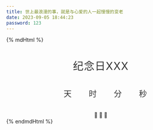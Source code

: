 ```yaml
---
title: 世上最浪漫的事，就是与心爱的人一起慢慢的变老
date: 2023-09-05 18:44:23
password: 123
---
```

{% mdHtml %}
<style lang="less" scoped>
    .countDown1container {
        color: #333;
        margin: 0 auto;
        text-align: center;
    }

    .countDown1container > h1 {
        font-weight: normal;
        letter-spacing: .125vw;
        text-transform: uppercase;
    }

    .countDown1ul > li {
        display: inline-block;
        font-size: 1.5em;
        list-style-type: none;
        padding: 1em;
        text-transform: uppercase;
    }

    .countDown1ul > li span {
        display: block;
        font-size: 4.5vw;
    }

    .countDown1ul > .emoji {
        display: none;
        padding: 1vw;
    }

    .countDown1ul > .emoji span {
        font-size: 4vw;
        padding: 0 .5vw;
    }
</style>
<style>
    .progress {
        font-size: 1.2em;
        height: 20px;
        background: rgba(255, 255, 255, 0.05);
        border-radius: 2px;
        border: 1px solid black;
    }

    .progress--active .progress__bar {
        opacity: 1;
    }

    .progress__text {
        width: 20em;
        padding: 0 0.9em;
        position: absolute;
    }

    .progress__text em {
        font-style: normal;
    }

    .progress__bar {
        color: black;
        font-size: 12px;
        font-weight: normal;
        text-shadow: 0 1px 1px rgba(0, 0, 0, 0.6);
        line-height: 19px;
        display: block;
        position: relative;
        top: -1px;
        left: -1px;
        width: 0%;
        height: 100%;
        opacity: 0;
        border: 1px solid;
        border-radius: 2px 0 0 2px;
        background-size: 100px 30px, 130px 30px, 130px 30px;
        background-position: -20% center, right center, left center;
        background-repeat: no-repeat, no-repeat, no-repeat;
        transition: opacity 0.2s ease, width 0.8s ease-out, background-color 1s ease, border-color 0.3s ease, box-shadow 1s ease;
        -webkit-animation: pulse 2s ease-out infinite;
        animation: pulse 2s ease-out infinite;
        background-color: rgba(201, 4, 20, 0.95);
        background-image: linear-gradient(90deg, rgba(226, 4, 22, 0) 10%, rgba(250, 6, 26, 0.8) 30%, #fb1f31 70%, rgba(250, 6, 26, 0.8) 80%, rgba(226, 4, 22, 0) 90%), linear-gradient(to right, rgba(251, 31, 49, 0) 0%, #fb1f31 100%), linear-gradient(to left, rgba(251, 31, 49, 0) 0%, #fb1f31 100%);
        border-color: #fb3848;
        box-shadow: 0 0 0.6em #fa061a inset, 0 0 0.4em #e20416 inset, 0 0 0.5em rgba(201, 4, 20, 0.5), 0 0 0.1em rgba(254, 206, 210, 0.5);
    }

    .progress__bar--orange {
        background-color: rgba(201, 47, 0, 0.95);
        background-image: linear-gradient(90deg, rgba(227, 53, 0, 0) 10%, rgba(252, 59, 0, 0.8) 30%, #ff4d17 70%, rgba(252, 59, 0, 0.8) 80%, rgba(227, 53, 0, 0) 90%), linear-gradient(to right, rgba(255, 77, 23, 0) 0%, #ff4d17 100%), linear-gradient(to left, rgba(255, 77, 23, 0) 0%, #ff4d17 100%);
        border-color: #ff6030;
        box-shadow: 0 0 0.6em #fc3b00 inset, 0 0 0.4em #e33500 inset, 0 0 0.5em rgba(201, 47, 0, 0.5), 0 0 0.1em rgba(255, 214, 201, 0.5);
    }

    .progress__bar--yellow {
        background-color: rgba(232, 158, 0, 0.95);
        background-image: linear-gradient(90deg, rgba(255, 174, 3, 0) 10%, rgba(255, 183, 28, 0.8) 30%, #ffbf36 70%, rgba(255, 183, 28, 0.8) 80%, rgba(255, 174, 3, 0) 90%), linear-gradient(to right, rgba(255, 191, 54, 0) 0%, #ffbf36 100%), linear-gradient(to left, rgba(255, 191, 54, 0) 0%, #ffbf36 100%);
        border-color: #ffc74f;
        box-shadow: 0 0 0.6em #ffb71c inset, 0 0 0.4em #ffae03 inset, 0 0 0.5em rgba(232, 158, 0, 0.5), 0 0 0.1em rgba(255, 248, 232, 0.5);
    }

    .progress__bar--green {
        background-color: rgba(0, 178, 23, 0.95);
        background-image: linear-gradient(90deg, rgba(0, 204, 26, 0) 10%, rgba(0, 229, 30, 0.8) 30%, #00ff21 70%, rgba(0, 229, 30, 0.8) 80%, rgba(0, 204, 26, 0) 90%), linear-gradient(to right, rgba(0, 255, 33, 0) 0%, #00ff21 100%), linear-gradient(to left, rgba(0, 255, 33, 0) 0%, #00ff21 100%);
        border-color: #19ff37;
        box-shadow: 0 0 0.6em #00e51e inset, 0 0 0.4em #00cc1a inset, 0 0 0.5em rgba(0, 178, 23, 0.5), 0 0 0.1em rgba(178, 255, 188, 0.5);
    }

    .progress__bar--blue {
        background-color: rgba(18, 135, 204, 0.95);
        background-image: linear-gradient(90deg, rgba(20, 151, 227, 0) 10%, rgba(37, 162, 236, 0.8) 30%, #3dacee 70%, rgba(37, 162, 236, 0.8) 80%, rgba(20, 151, 227, 0) 90%), linear-gradient(to right, rgba(61, 172, 238, 0) 0%, #3dacee 100%), linear-gradient(to left, rgba(61, 172, 238, 0) 0%, #3dacee 100%);
        border-color: #54b6f0;
        box-shadow: 0 0 0.6em #25a2ec inset, 0 0 0.4em #1497e3 inset, 0 0 0.5em rgba(18, 135, 204, 0.5), 0 0 0.1em rgba(225, 242, 252, 0.5);
    }

    .progress__bar:before, .progress__bar:after {
        content: "";
        position: absolute;
        right: -1px;
        top: -10px;
        width: 1px;
        height: 40px;
    }

    .progress__bar:before {
        width: 7px;
        right: -4px;
        background: radial-gradient(ellipse at center, rgba(255, 255, 255, 0.4) 0%, rgba(255, 255, 255, 0) 75%);
    }

    .progress__bar:after {
        background: linear-gradient(to bottom, rgba(255, 255, 255, 0) 0%, rgba(255, 255, 255, 0.3) 25%, rgba(255, 255, 255, 0.3) 75%, rgba(255, 255, 255, 0) 100%);
    }

    .progress--complete .progress__bar {
        -webkit-animation: none;
        animation: none;
        border-radius: 2px;
    }

    .progress--complete .progress__bar:after, .progress--complete .progress__bar:before {
        opacity: 0;
    }

    @-webkit-keyframes pulse {
        0% {
            background-position: -50% center, right center, left center;
        }
        100% {
            background-position: 150% center, right center, left center;
        }
    }

    @keyframes pulse {
        0% {
            background-position: -50% center, right center, left center;
        }
        100% {
            background-position: 150% center, right center, left center;
        }
    }

    #progressList > div {
        margin: 10px;
    }

</style>
<div class="countDown1container">
    <h1 id="headline">纪念日xxx</h1>
    <div id="countdown">
        <ul class="countDown1ul">
            <li><span id="days"></span>天</li>
            <li><span id="hours"></span>时</li>
            <li><span id="minutes"></span>分</li>
            <li><span id="seconds"></span>秒</li>
        </ul>
    </div>
    <div id="content" class="emoji">
        <span>🥳</span>
        <span>🎉</span>
        <span>🎂</span>
    </div>
</div>
<div id="progressList">
</div>
<script src="https://cdn.jsdelivr.net/npm/dayjs@1/dayjs.min.js"></script>
<script>
    const dataList = [
        {
            text: '结婚纪念日',
            year: 2023,
            dateInfo: '09-07'
        },
        {
            text: '1',
            year: 2022,
            dateInfo: '01-06'
        },
        {
            text: '2',
            year: 2023,
            dateInfo: '07-06'
        },
        {
            text: '2',
            year: 2023,
            dateInfo: '09-05'
        },
    ]
    let $progressList = document.getElementById("progressList");
    let result = ''
    const orange = 25,
        yellow = 50,
        green = 75;
    const formatNowDate = dayjs().format("YYYY-MM-DD");
    for (let i = 0; i < dataList.length; i++) {
        let percent = 0;
        const dataListElement = dataList[i];
        const yearNow = dayjs().year();
        dataListElement.nextDate = yearNow + '-' + dataListElement.dateInfo
        let diffDays = dayjs(dataListElement.nextDate).diff(formatNowDate, 'days');
        if (diffDays < 0) {
            dataListElement.nextDate = (yearNow + 1) + '-' + dataListElement.dateInfo
            diffDays = dayjs(dataListElement.nextDate).diff(formatNowDate, 'days');
        }
        if (diffDays !== 365) {
            percent = (365 - diffDays) / 365 * 100
        }
        dataListElement.percent = percent
        dataListElement.diffDays = diffDays
    }
    let dataSortList = dataList.sort((d1, d2) => d1.diffDays - d2.diffDays)
    for (let i = 0; i < dataSortList.length; i++) {
        const dataListElement = dataSortList[i];
        const percent = dataListElement.percent
        let progressClass = 'progress progress--active'
        let progress__barClass = 'progress__bar'
        let progress__barStyle = `width:  ${percent}%`
        let emText = `还剩${dataListElement.diffDays}天`
        if (percent >= 100) {
            progressClass += " progress--complete ";
            progress__barClass += " progress__bar--blue ";
            emText = "就是今天";
        } else {
            if (percent >= green) {
                progress__barClass += " progress__bar--green ";
            } else if (percent >= yellow) {
                progress__barClass += " progress__bar--yellow ";
            } else if (percent >= orange) {
                progress__barClass += " progress__bar--orange ";
            }
        }
        result += `<div class="${progressClass}">
                        <b style="${progress__barStyle}" class="${progress__barClass}">
                            <span class="progress__text">
                              ${dataListElement.text}: <em>${emText}</em>
                            </span>
                        </b>
                    </div>`
    }
    $progressList.innerHTML = result
    // 倒计时，取最近的
    const dataSortListElement = dataSortList[0];
    let $headline = document.getElementById("headline");
    $headline.innerText = dataSortListElement.text
    let $days = document.getElementById("days");
    $days.innerText = dataSortListElement.diffDays
    // 时分秒
    const second = 1000,
        minute = second * 60,
        hour = minute * 60,
        day = hour * 24;
    const countDown = new Date(dataSortListElement.nextDate).getTime(),
        x = setInterval(function () {
            const now = new Date().getTime(),
                distance = countDown - now;
            document.getElementById("days").innerText = Math.floor(distance / (day)),
                document.getElementById("hours").innerText = Math.floor((distance % (day)) / (hour)),
                document.getElementById("minutes").innerText = Math.floor((distance % (hour)) / (minute)),
                document.getElementById("seconds").innerText = Math.floor((distance % (minute)) / second);

            //do something later when date is reached
            if (distance < 0) {
                document.getElementById("headline").innerText = "It's my birthday!";
                document.getElementById("countdown").style.display = "none";
                document.getElementById("content").style.display = "block";
                clearInterval(x);
            }
        }, 0)
</script>
{% endmdHtml %}